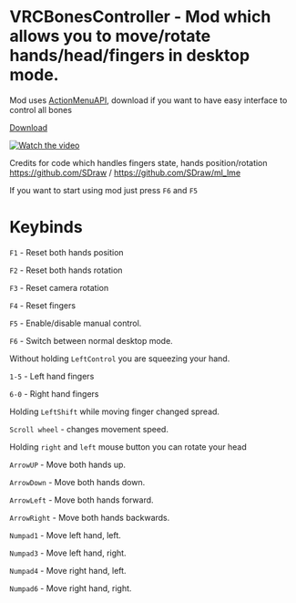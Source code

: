 # VRCBonesController - Mod which allows you to move/rotate hands/head/fingers in desktop mode.


Mod uses [ActionMenuAPI](https://github.com/gompocp/ActionMenuApi), download if you want to have easy interface to control all bones

[Download](https://github.com/gompocp/ActionMenuApi/releases/download/v0.1.2/ActionMenuApi.dll)

[![Watch the video](https://cdn.discordapp.com/attachments/742563440199204879/840154036522713088/unknown.png)](https://www.youtube.com/watch?v=V4yvpZUdEwI)

Credits for code which handles fingers state, hands position/rotation https://github.com/SDraw / https://github.com/SDraw/ml_lme






If you want to start using mod just press ``F6`` and ``F5``



# Keybinds

``F1`` - Reset both hands position

``F2`` - Reset both hands rotation

``F3`` - Reset camera rotation

``F4`` - Reset fingers

``F5`` - Enable/disable manual control.

``F6`` - Switch between normal desktop mode.

Without holding ``LeftControl`` you are squeezing your hand.

``1-5`` - Left hand fingers

``6-0`` - Right hand fingers

Holding ``LeftShift`` while moving finger changed spread.

``Scroll wheel`` - changes movement speed.

Holding ``right`` and ``left`` mouse button you can rotate your head


``ArrowUP`` - Move both hands up.

``ArrowDown`` - Move both hands down.


``ArrowLeft`` - Move both hands forward.

``ArrowRight`` - Move both hands backwards.


``Numpad1`` - Move left hand, left.

``Numpad3`` - Move left hand, right.

``Numpad4`` - Move right hand, left.

``Numpad6`` - Move right hand, right.


